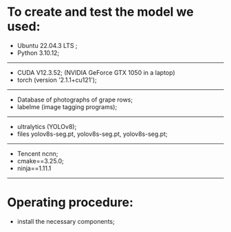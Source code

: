 # To create and test the model we used:
- Ubuntu 22.04.3 LTS ;
- Python 3.10.12;
 ----------------------------------------------------- 
- CUDA V12.3.52; (NVIDIA GeForce GTX 1050 in a laptop)
- torch (version '2.1.1+cu121');
-----------------------------------------------------
- Database of photographs of grape rows;
- labelme (image tagging programs);
 ----------------------------------------------------- 
- ultralytics (YOLOv8);
- files yolov8s-seg.pt, yolov8s-seg.pt, yolov8s-seg.pt;
 -----------------------------------------------------
- Tencent ncnn;
- cmake==3.25.0;
- ninja==1.11.1
 -----------------------------------------------------

# Operating procedure:
- install the necessary components; 
